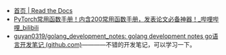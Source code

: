 - [首页 | Read the Docs](https://readthedocs.org/)
- [PyTorch常用函数手册！内含200常用函数手册，发表论文必备神器！_哔哩哔哩_bilibili](https://www.bilibili.com/video/BV1nV4y1K7Lc/?spm_id_from=333.1007.tianma.2-2-5.click&vd_source=25509bb582bc4a25d86d871d5cdffca3)
- [guyan0319/golang_development_notes: golang development notes go语言开发笔记 (github.com)](https://github.com/guyan0319/golang_development_notes)————不错的开发笔记，可以学习一下。
